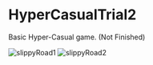 # HyperCasualTrial2
Basic Hyper-Casual game. (Not Finished)


![slippyRoad1](https://user-images.githubusercontent.com/41345879/94033076-47053980-fdc9-11ea-94aa-ec314cc44668.png)
![slippyRoad2](https://user-images.githubusercontent.com/41345879/94033080-48366680-fdc9-11ea-9727-8e58fb648474.png)
